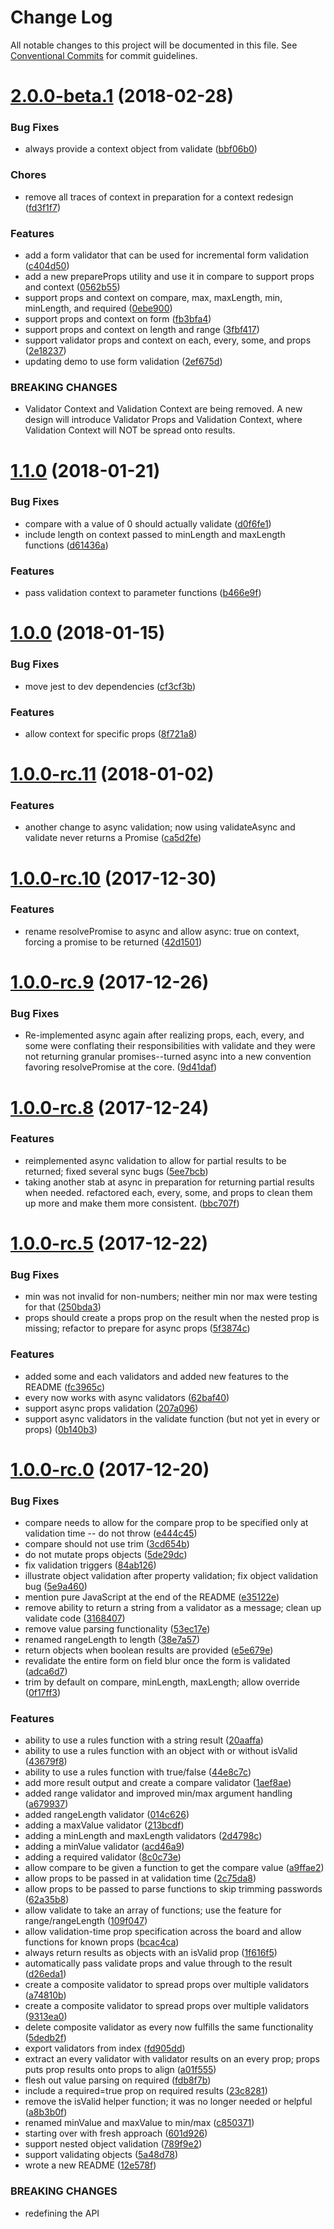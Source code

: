 # Change Log

All notable changes to this project will be documented in this file.
See [Conventional Commits](https://conventionalcommits.org) for commit guidelines.

<a name="2.0.0-beta.1"></a>
# [2.0.0-beta.1](https://github.com/jeffhandley/strickland/compare/v1.1.0...v2.0.0-beta.1) (2018-02-28)


### Bug Fixes

* always provide a context object from validate ([bbf06b0](https://github.com/jeffhandley/strickland/commit/bbf06b0))


### Chores

* remove all traces of context in preparation for a context redesign ([fd3f1f7](https://github.com/jeffhandley/strickland/commit/fd3f1f7))


### Features

* add a form validator that can be used for incremental form validation ([c404d50](https://github.com/jeffhandley/strickland/commit/c404d50))
* add a new prepareProps utility and use it in compare to support props and context ([0562b55](https://github.com/jeffhandley/strickland/commit/0562b55))
* support props and context on compare, max, maxLength, min, minLength, and required ([0ebe900](https://github.com/jeffhandley/strickland/commit/0ebe900))
* support props and context on form ([fb3bfa4](https://github.com/jeffhandley/strickland/commit/fb3bfa4))
* support props and context on length and range ([3fbf417](https://github.com/jeffhandley/strickland/commit/3fbf417))
* support validator props and context on each, every, some, and props ([2e18237](https://github.com/jeffhandley/strickland/commit/2e18237))
* updating demo to use form validation ([2ef675d](https://github.com/jeffhandley/strickland/commit/2ef675d))


### BREAKING CHANGES

* Validator Context and Validation Context are being removed. A new design will introduce Validator Props and Validation Context, where Validation Context will NOT be spread onto results.




<a name="1.1.0"></a>
# [1.1.0](https://github.com/jeffhandley/strickland/compare/v1.0.0...v1.1.0) (2018-01-21)


### Bug Fixes

* compare with a value of 0 should actually validate ([d0f6fe1](https://github.com/jeffhandley/strickland/commit/d0f6fe1))
* include length on context passed to minLength and maxLength functions ([d61436a](https://github.com/jeffhandley/strickland/commit/d61436a))


### Features

* pass validation context to parameter functions ([b466e9f](https://github.com/jeffhandley/strickland/commit/b466e9f))




<a name="1.0.0"></a>
# [1.0.0](https://github.com/jeffhandley/strickland/compare/v1.0.0-rc.11...v1.0.0) (2018-01-15)


### Bug Fixes

* move jest to dev dependencies ([cf3cf3b](https://github.com/jeffhandley/strickland/commit/cf3cf3b))


### Features

* allow context for specific props ([8f721a8](https://github.com/jeffhandley/strickland/commit/8f721a8))




<a name="1.0.0-rc.11"></a>
# [1.0.0-rc.11](https://github.com/jeffhandley/strickland/compare/v1.0.0-rc.10...v1.0.0-rc.11) (2018-01-02)


### Features

* another change to async validation; now using validateAsync and validate never returns a Promise ([ca5d2fe](https://github.com/jeffhandley/strickland/commit/ca5d2fe))



<a name="1.0.0-rc.10"></a>
# [1.0.0-rc.10](https://github.com/jeffhandley/strickland/compare/v1.0.0-rc.9...v1.0.0-rc.10) (2017-12-30)


### Features

* rename resolvePromise to async and allow async: true on context, forcing a promise to be returned ([42d1501](https://github.com/jeffhandley/strickland/commit/42d1501))



<a name="1.0.0-rc.9"></a>
# [1.0.0-rc.9](https://github.com/jeffhandley/strickland/compare/v1.0.0-rc.8...v1.0.0-rc.9) (2017-12-26)


### Bug Fixes

* Re-implemented async again after realizing props, each, every, and some were conflating their responsibilities with validate and they were not returning granular promises--turned async into a new convention favoring resolvePromise at the core. ([9d41daf](https://github.com/jeffhandley/strickland/commit/9d41daf))



<a name="1.0.0-rc.8"></a>
# [1.0.0-rc.8](https://github.com/jeffhandley/strickland/compare/v1.0.0-rc.7...v1.0.0-rc.8) (2017-12-24)


### Features

* reimplemented async validation to allow for partial results to be returned; fixed several sync bugs ([5ee7bcb](https://github.com/jeffhandley/strickland/commit/5ee7bcb))
* taking another stab at async in preparation for returning partial results when needed. refactored each, every, some, and props to clean them up more and make them more consistent. ([bbc707f](https://github.com/jeffhandley/strickland/commit/bbc707f))



<a name="1.0.0-rc.5"></a>
# [1.0.0-rc.5](https://github.com/jeffhandley/strickland/compare/v1.0.0-rc.3...v1.0.0-rc.5) (2017-12-22)


### Bug Fixes

* min was not invalid for non-numbers; neither min nor max were testing for that ([250bda3](https://github.com/jeffhandley/strickland/commit/250bda3))
* props should create a props prop on the result when the nested prop is missing; refactor to prepare for async props ([5f3874c](https://github.com/jeffhandley/strickland/commit/5f3874c))


### Features

* added some and each validators and added new features to the README ([fc3965c](https://github.com/jeffhandley/strickland/commit/fc3965c))
* every now works with async validators ([62baf40](https://github.com/jeffhandley/strickland/commit/62baf40))
* support async props validation ([207a096](https://github.com/jeffhandley/strickland/commit/207a096))
* support async validators in the validate function (but not yet in every or props) ([0b140b3](https://github.com/jeffhandley/strickland/commit/0b140b3))



<a name="1.0.0-rc.0"></a>
# [1.0.0-rc.0](https://github.com/jeffhandley/strickland/compare/0.0.8...1.0.0-rc.0) (2017-12-20)


### Bug Fixes

* compare needs to allow for the compare prop to be specified only at validation time -- do not throw ([e444c45](https://github.com/jeffhandley/strickland/commit/e444c45))
* compare should not use trim ([3cd654b](https://github.com/jeffhandley/strickland/commit/3cd654b))
* do not mutate props objects ([5de29dc](https://github.com/jeffhandley/strickland/commit/5de29dc))
* fix validation triggers ([84ab126](https://github.com/jeffhandley/strickland/commit/84ab126))
* illustrate object validation after property validation; fix object validation bug ([5e9a460](https://github.com/jeffhandley/strickland/commit/5e9a460))
* mention pure JavaScript at the end of the README ([e35122e](https://github.com/jeffhandley/strickland/commit/e35122e))
* remove ability to return a string from a validator as a message; clean up validate code ([3168407](https://github.com/jeffhandley/strickland/commit/3168407))
* remove value parsing functionality ([53ec17e](https://github.com/jeffhandley/strickland/commit/53ec17e))
* renamed rangeLength to length ([38e7a57](https://github.com/jeffhandley/strickland/commit/38e7a57))
* return objects when boolean results are provided ([e5e679e](https://github.com/jeffhandley/strickland/commit/e5e679e))
* revalidate the entire form on field blur once the form is validated ([adca6d7](https://github.com/jeffhandley/strickland/commit/adca6d7))
* trim by default on compare, minLength, maxLength; allow override ([0f17ff3](https://github.com/jeffhandley/strickland/commit/0f17ff3))


### Features

* ability to use a rules function with a string result ([20aaffa](https://github.com/jeffhandley/strickland/commit/20aaffa))
* ability to use a rules function with an object with or without isValid ([43679f8](https://github.com/jeffhandley/strickland/commit/43679f8))
* ability to use a rules function with true/false ([44e8c7c](https://github.com/jeffhandley/strickland/commit/44e8c7c))
* add more result output and create a compare validator ([1aef8ae](https://github.com/jeffhandley/strickland/commit/1aef8ae))
* added range validator and improved min/max argument handling ([a679937](https://github.com/jeffhandley/strickland/commit/a679937))
* added rangeLength validator ([014c626](https://github.com/jeffhandley/strickland/commit/014c626))
* adding a maxValue validator ([213bcdf](https://github.com/jeffhandley/strickland/commit/213bcdf))
* adding a minLength and maxLength validators ([2d4798c](https://github.com/jeffhandley/strickland/commit/2d4798c))
* adding a minValue validator ([acd46a9](https://github.com/jeffhandley/strickland/commit/acd46a9))
* adding a required validator ([8c0c73e](https://github.com/jeffhandley/strickland/commit/8c0c73e))
* allow compare to be given a function to get the compare value ([a9ffae2](https://github.com/jeffhandley/strickland/commit/a9ffae2))
* allow props to be passed in at validation time ([2c75da8](https://github.com/jeffhandley/strickland/commit/2c75da8))
* allow props to be passed to parse functions to skip trimming passwords ([62a35b8](https://github.com/jeffhandley/strickland/commit/62a35b8))
* allow validate to take an array of functions; use the feature for range/rangeLength ([109f047](https://github.com/jeffhandley/strickland/commit/109f047))
* allow validation-time prop specification across the board and allow functions for known props ([bcac4ca](https://github.com/jeffhandley/strickland/commit/bcac4ca))
* always return results as objects with an isValid prop ([1f616f5](https://github.com/jeffhandley/strickland/commit/1f616f5))
* automatically pass validate props and value through to the result ([d26eda1](https://github.com/jeffhandley/strickland/commit/d26eda1))
* create a composite validator to spread props over multiple validators ([a74810b](https://github.com/jeffhandley/strickland/commit/a74810b))
* create a composite validator to spread props over multiple validators ([9313ea0](https://github.com/jeffhandley/strickland/commit/9313ea0))
* delete composite validator as every now fulfills the same functionality ([5dedb2f](https://github.com/jeffhandley/strickland/commit/5dedb2f))
* export validators from index ([fd905dd](https://github.com/jeffhandley/strickland/commit/fd905dd))
* extract an every validator with validator results on an every prop; props puts prop results onto props to align ([a01f555](https://github.com/jeffhandley/strickland/commit/a01f555))
* flesh out value parsing on required ([fdb8f7b](https://github.com/jeffhandley/strickland/commit/fdb8f7b))
* include a required=true prop on required results ([23c8281](https://github.com/jeffhandley/strickland/commit/23c8281))
* remove the isValid helper function; it was no longer needed or helpful ([a8b3b0f](https://github.com/jeffhandley/strickland/commit/a8b3b0f))
* renamed minValue and maxValue to min/max ([c850371](https://github.com/jeffhandley/strickland/commit/c850371))
* starting over with fresh approach ([601d926](https://github.com/jeffhandley/strickland/commit/601d926))
* support nested object validation ([789f9e2](https://github.com/jeffhandley/strickland/commit/789f9e2))
* support validating objects ([5a48d78](https://github.com/jeffhandley/strickland/commit/5a48d78))
* wrote a new README ([12e578f](https://github.com/jeffhandley/strickland/commit/12e578f))


### BREAKING CHANGES

* redefining the API

